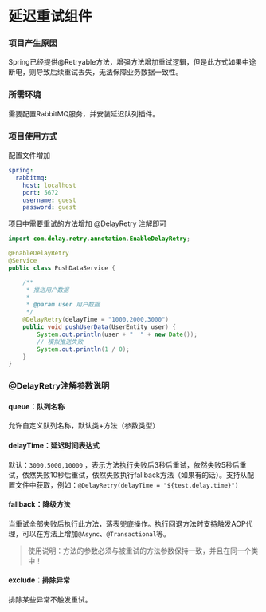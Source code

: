 # 延迟重试组件

### 项目产生原因

Spring已经提供@Retryable方法，增强方法增加重试逻辑，但是此方式如果中途断电，则导致后续重试丢失，无法保障业务数据一致性。

### 所需环境

需要配置RabbitMQ服务，并安装延迟队列插件。

### 项目使用方式

配置文件增加

```yml
spring:
  rabbitmq:
    host: localhost
    port: 5672
    username: guest
    password: guest
```

项目中需要重试的方法增加 @DelayRetry 注解即可

```java
import com.delay.retry.annotation.EnableDelayRetry;

@EnableDelayRetry
@Service
public class PushDataService {

    /**
     * 推送用户数据
     *
     * @param user 用户数据
     */
    @DelayRetry(delayTime = "1000,2000,3000")
    public void pushUserData(UserEntity user) {
        System.out.println(user + "  " + new Date());
        // 模拟推送失败
        System.out.println(1 / 0);
    }
}
```

### @DelayRetry注解参数说明

#### queue：队列名称

允许自定义队列名称，默认类+方法（参数类型）

#### delayTime：延迟时间表达式

默认：`3000,5000,10000`
，表示方法执行失败后3秒后重试，依然失败5秒后重试，依然失败10秒后重试，依然失败执行fallback方法（如果有的话）。支持从配置文件中获取，例如：`@DelayRetry(delayTime = "${test.delay.time}")`

#### fallback：降级方法

当重试全部失败后执行此方法，落表兜底操作。执行回退方法时支持触发AOP代理，可以在方法上增加`@Async`、`@Transactional`等。

> 使用说明：方法的参数必须与被重试的方法参数保持一致，并且在同一个类中！

#### exclude：排除异常

排除某些异常不触发重试。
